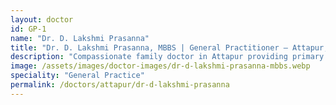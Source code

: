 ```yaml
---
layout: doctor
id: GP-1
name: "Dr. D. Lakshmi Prasanna"
title: "Dr. D. Lakshmi Prasanna, MBBS | General Practitioner — Attapur, Hyderabad"
description: "Compassionate family doctor in Attapur providing primary care, immunizations, women’s health screening and continuity-of-care for families."
image: /assets/images/doctor-images/dr-d-lakshmi-prasanna-mbbs.webp
speciality: "General Practice"
permalink: /doctors/attapur/dr-d-lakshmi-prasanna
---
```

